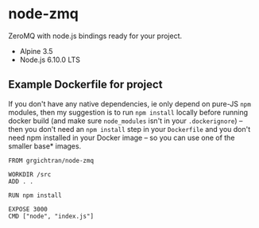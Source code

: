 # node-zmq
ZeroMQ with node.js bindings ready for your project.
* Alpine 3.5
* Node.js 6.10.0 LTS

## Example Dockerfile for project
If you don't have any native dependencies, ie only depend on pure-JS `npm` modules, then my suggestion is to run `npm install` locally before running docker build (and make sure `node_modules` isn't in your `.dockerignore`) – then you don't need an `npm install` step in your `Dockerfile` and you don't need npm installed in your Docker image – so you can use one of the smaller base* images.

```
FROM grgichtran/node-zmq

WORKDIR /src
ADD . .

RUN npm install

EXPOSE 3000
CMD ["node", "index.js"]
```
